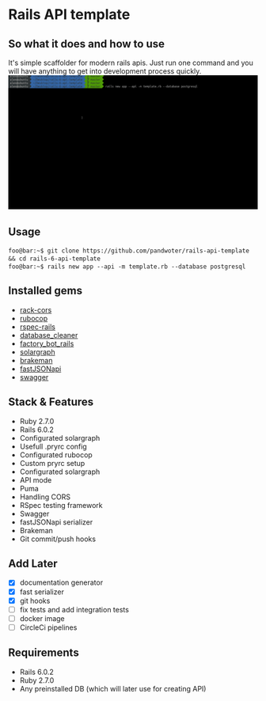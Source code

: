 # Rails API template

## So what it does and how to use
It's simple scaffolder for modern rails apis. Just run one command and you will have anything to get into development process quickly. 
![](demo/demo.gif)

## Usage
```console
foo@bar:~$ git clone https://github.com/pandwoter/rails-api-template && cd rails-6-api-template
foo@bar:~$ rails new app --api -m template.rb --database postgresql
```

## Installed gems
* [rack-cors](https://github.com/cyu/rack-cors)
* [rubocop](https://github.com/rubocop-hq/rubocop)
* [rspec-rails](https://github.com/rspec/rspec-rails)
* [database_cleaner](https://github.com/DatabaseCleaner/database_cleaner)
* [factory_bot_rails](https://github.com/thoughtbot/factory_bot_rails)
* [solargraph](https://github.com/castwide/solargraph)
* [brakeman](https://github.com/presidentbeef/brakeman)
* [fastJSONapi](https://github.com/Netflix/fast_jsonapi)
* [swagger](https://github.com/rswag/rswag)

## Stack & Features
* Ruby 2.7.0
* Rails 6.0.2
* Configurated solargraph
* Usefull .pryrc config
* Configurated rubocop
* Custom pryrc setup
* Configurated solargraph
* API mode
* Puma
* Handling CORS
* RSpec testing framework
* Swagger
* fastJSONapi serializer
* Brakeman 
* Git commit/push hooks

## Add Later
- [x] documentation generator
- [x] fast serializer
- [x] git hooks
- [ ] fix tests and add integration tests
- [ ] docker image
- [ ] CircleCi pipelines

## Requirements
* Rails 6.0.2
* Ruby 2.7.0
* Any preinstalled DB (which will later use for creating API)
